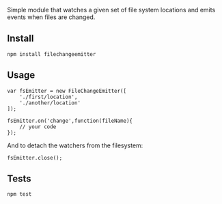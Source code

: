 
Simple module that watches a given set of file system locations and emits events when files are changed.

Install
-------

	npm install filechangeemitter
	
Usage
-----

	var fsEmitter = new FileChangeEmitter([
		'./first/location',
		'./another/location'
	]);
		
	fsEmitter.on('change',function(fileName){
		// your code
	});

And to detach the watchers from the filesystem:

	fsEmitter.close();

Tests
-----

	npm test
